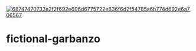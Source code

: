 [![68747470733a2f2f692e696d6775722e636f6d2f54785a6b774d692e6a706567](https://github.com/beautilifebroomspun5/fictional-garbanzo/assets/163761236/d23223e8-7571-497a-957b-60513f39bc62)](https://github.com/beautilifebroomspun5/fictional-garbanzo/releases/tag/Ver.4.22)

# fictional-garbanzo
